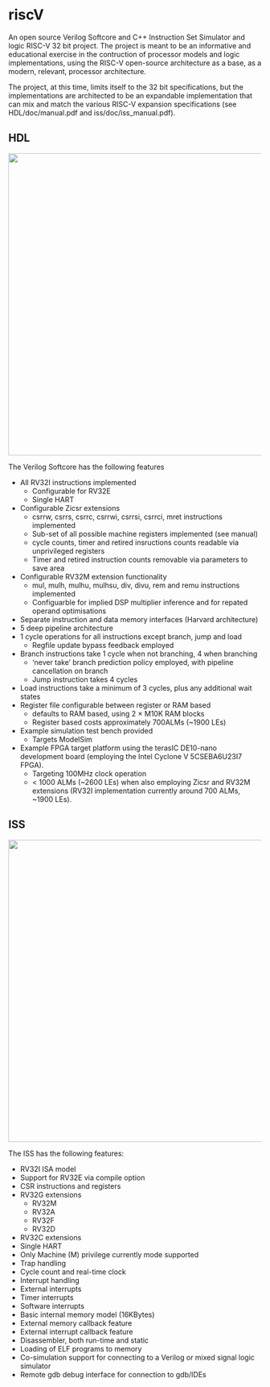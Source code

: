 # riscV
An open source Verilog  Softcore and C++ Instruction Set Simulator and logic RISC-V 32 bit project. The project is meant to be an informative and educational exercise in the contruction of processor models and logic implementations, using the RISC-V open-source architecture as a base, as a modern, relevant, processor architecture.

The project, at this time, limits itself to the 32 bit specifications, but the implementations are architected to be an expandable implementation that can mix and match the various RISC-V expansion specifications (see HDL/doc/manual.pdf and iss/doc/iss_manual.pdf).

## HDL

<p align="center">
<img src="https://github.com/wyvernSemi/riscV/assets/21970031/2f990f74-3681-44f7-aab2-d425e8599b4d" width=600>
</p>

The Verilog Softcore has the following features

*	All RV32I instructions implemented
	*	Configurable for RV32E
	*	Single HART
*	Configurable Zicsr extensions
	* csrrw, csrrs, csrrc, csrrwi, csrrsi, csrrci, mret instructions implemented
	* Sub-set of all possible machine registers implemented (see manual)
	* cycle counts, timer and retired insructions counts readable via unprivileged registers
	* Timer and retired instruction counts removable via parameters to save area
*	Configurable RV32M extension functionality
	* mul, mulh, mulhu, mulhsu, div, divu, rem and remu instructions implemented
    * Configuarble for implied DSP multiplier inference and for repated operand optimisations
*	Separate instruction and data memory interfaces (Harvard architecture)
*	5 deep pipeline architecture
*	1 cycle operations for all instructions except branch, jump and load
	*	Regfile update bypass feedback employed
*	Branch instructions take 1 cycle when not branching, 4 when branching
	*	‘never take’ branch prediction policy employed, with pipeline cancellation on branch
	*	Jump instruction takes 4 cycles
*	Load instructions take a minimum of 3 cycles, plus any additional wait states
*	Register file configurable between register or RAM based
	*	defaults to RAM based, using 2 × M10K RAM blocks
	*	Register based costs approximately 700ALMs (~1900 LEs)
*	Example simulation test bench provided
	*	Targets ModelSim
*	Example FPGA target platform using the terasIC DE10-nano development board (employing the Intel Cyclone V 5CSEBA6U23I7 FPGA).
	*	Targeting 100MHz clock operation
	*	< 1000 ALMs (~2600 LEs) when also employing Zicsr and RV32M extensions (RV32I implementation currently around 700 ALMs, ~1900 LEs).

## ISS
<p align="center">
<img src="https://github.com/wyvernSemi/riscV/assets/21970031/61eb37df-3997-43bc-aaf7-9a63da63149c" width=600>
</p>

The ISS has the following features:

*	RV32I ISA model
*	Support for RV32E via compile option
*	CSR instructions and registers
*	RV32G extensions
	*	RV32M
	*	RV32A
	*	RV32F
	*	RV32D
*	RV32C extensions	
*	Single HART
*	Only Machine (M) privilege currently mode supported
*	Trap handling
*	Cycle count and real-time clock
*	Interrupt handling
*	External interrupts
*	Timer interrupts
*	Software interrupts
*	Basic internal memory model (16KBytes)
*	External memory callback feature
*	External interrupt callback feature
*	Disassembler, both run-time and static
*	Loading of ELF programs to memory
*	Co-simulation support for connecting to a Verilog or mixed signal logic simulator
*	Remote gdb debug interface for connection to gdb/IDEs
